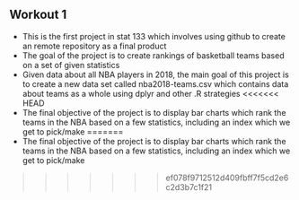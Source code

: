 ## Workout 1

* This is the first project in stat 133 which involves using github to create an remote repository as a final product
* The goal of the project is to create rankings of basketball teams based on a set of given statistics
* Given data about all NBA players in 2018, the main goal of this project is to create a new data set called nba2018-teams.csv which contains data about teams as a whole using dplyr and other .R strategies
<<<<<<< HEAD
* The final objective of the project is to display bar charts which rank the teams in the NBA based on a few statistics, including an index which we get to pick/make
=======
* The final objective of the project is to display bar charts which rank the teams in the NBA based on a few statistics, including an index which we get to pick/make
>>>>>>> ef078f9712512d409fbff7f5cd2e6c2d3b7c1f21
